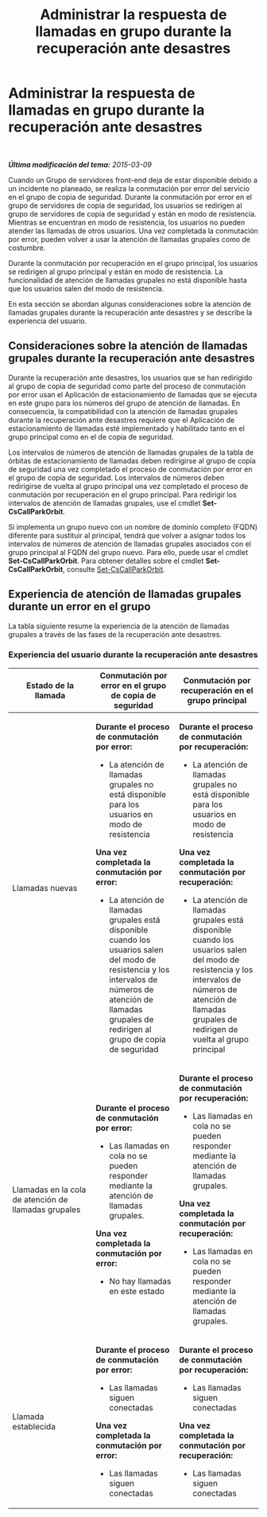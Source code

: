 ﻿---
title: Administrar la respuesta de llamadas en grupo durante la recuperación ante desastres
TOCTitle: Administrar la respuesta de llamadas en grupo durante la recuperación ante desastres
ms:assetid: 2d32f19f-c649-4a72-a4fb-edd338e3a7cc
ms:mtpsurl: https://technet.microsoft.com/es-es/library/JJ945618(v=OCS.15)
ms:contentKeyID: 52061625
ms.date: 01/07/2017
mtps_version: v=OCS.15
ms.translationtype: HT
---

# Administrar la respuesta de llamadas en grupo durante la recuperación ante desastres

 

_**Última modificación del tema:** 2015-03-09_

Cuando un Grupo de servidores front-end deja de estar disponible debido a un incidente no planeado, se realiza la conmutación por error del servicio en el grupo de copia de seguridad. Durante la conmutación por error en el grupo de servidores de copia de seguridad, los usuarios se redirigen al grupo de servidores de copia de seguridad y están en modo de resistencia. Mientras se encuentran en modo de resistencia, los usuarios no pueden atender las llamadas de otros usuarios. Una vez completada la conmutación por error, pueden volver a usar la atención de llamadas grupales como de costumbre.

Durante la conmutación por recuperación en el grupo principal, los usuarios se redirigen al grupo principal y están en modo de resistencia. La funcionalidad de atención de llamadas grupales no está disponible hasta que los usuarios salen del modo de resistencia.

En esta sección se abordan algunas consideraciones sobre la atención de llamadas grupales durante la recuperación ante desastres y se describe la experiencia del usuario.

## Consideraciones sobre la atención de llamadas grupales durante la recuperación ante desastres

Durante la recuperación ante desastres, los usuarios que se han redirigido al grupo de copia de seguridad como parte del proceso de conmutación por error usan el Aplicación de estacionamiento de llamadas que se ejecuta en este grupo para los números del grupo de atención de llamadas. En consecuencia, la compatibilidad con la atención de llamadas grupales durante la recuperación ante desastres requiere que el Aplicación de estacionamiento de llamadas esté implementado y habilitado tanto en el grupo principal como en el de copia de seguridad.

Los intervalos de números de atención de llamadas grupales de la tabla de órbitas de estacionamiento de llamadas deben redirigirse al grupo de copia de seguridad una vez completado el proceso de conmutación por error en el grupo de copia de seguridad. Los intervalos de números deben redirigirse de vuelta al grupo principal una vez completado el proceso de conmutación por recuperación en el grupo principal. Para redirigir los intervalos de atención de llamadas grupales, use el cmdlet **Set-CsCallParkOrbit**.

Si implementa un grupo nuevo con un nombre de dominio completo (FQDN) diferente para sustituir al principal, tendrá que volver a asignar todos los intervalos de números de atención de llamadas grupales asociados con el grupo principal al FQDN del grupo nuevo. Para ello, puede usar el cmdlet **Set-CsCallParkOrbit**. Para obtener detalles sobre el cmdlet **Set-CsCallParkOrbit**, consulte [Set-CsCallParkOrbit](set-cscallparkorbit.md).

## Experiencia de atención de llamadas grupales durante un error en el grupo

La tabla siguiente resume la experiencia de la atención de llamadas grupales a través de las fases de la recuperación ante desastres.

### Experiencia del usuario durante la recuperación ante desastres

<table>
<colgroup>
<col style="width: 33%" />
<col style="width: 33%" />
<col style="width: 33%" />
</colgroup>
<thead>
<tr class="header">
<th>Estado de la llamada</th>
<th>Conmutación por error en el grupo de copia de seguridad</th>
<th>Conmutación por recuperación en el grupo principal</th>
</tr>
</thead>
<tbody>
<tr class="odd">
<td><p>Llamadas nuevas</p></td>
<td><p><strong>Durante el proceso de conmutación por error:</strong></p>
<ul>
<li><p>La atención de llamadas grupales no está disponible para los usuarios en modo de resistencia</p></li>
</ul>
<p><strong>Una vez completada la conmutación por error:</strong></p>
<ul>
<li><p>La atención de llamadas grupales está disponible cuando los usuarios salen del modo de resistencia y los intervalos de números de atención de llamadas grupales de redirigen al grupo de copia de seguridad</p></li>
</ul></td>
<td><p><strong>Durante el proceso de conmutación por recuperación:</strong></p>
<ul>
<li><p>La atención de llamadas grupales no está disponible para los usuarios en modo de resistencia</p></li>
</ul>
<p><strong>Una vez completada la conmutación por recuperación:</strong></p>
<ul>
<li><p>La atención de llamadas grupales está disponible cuando los usuarios salen del modo de resistencia y los intervalos de números de atención de llamadas grupales de redirigen de vuelta al grupo principal</p></li>
</ul></td>
</tr>
<tr class="even">
<td><p>Llamadas en la cola de atención de llamadas grupales</p></td>
<td><p><strong>Durante el proceso de conmutación por error:</strong></p>
<ul>
<li><p>Las llamadas en cola no se pueden responder mediante la atención de llamadas grupales.</p></li>
</ul>
<p><strong>Una vez completada la conmutación por error:</strong></p>
<ul>
<li><p>No hay llamadas en este estado</p></li>
</ul></td>
<td><p><strong>Durante el proceso de conmutación por recuperación:</strong></p>
<ul>
<li><p>Las llamadas en cola no se pueden responder mediante la atención de llamadas grupales.</p></li>
</ul>
<p><strong>Una vez completada la conmutación por recuperación:</strong></p>
<ul>
<li><p>Las llamadas en cola no se pueden responder mediante la atención de llamadas grupales.</p></li>
</ul></td>
</tr>
<tr class="odd">
<td><p>Llamada establecida</p></td>
<td><p><strong>Durante el proceso de conmutación por error:</strong></p>
<ul>
<li><p>Las llamadas siguen conectadas</p></li>
</ul>
<p><strong>Una vez completada la conmutación por error:</strong></p>
<ul>
<li><p>Las llamadas siguen conectadas</p></li>
</ul></td>
<td><p><strong>Durante el proceso de conmutación por recuperación:</strong></p>
<ul>
<li><p>Las llamadas siguen conectadas</p></li>
</ul>
<p><strong>Una vez completada la conmutación por recuperación:</strong></p>
<ul>
<li><p>Las llamadas siguen conectadas</p></li>
</ul></td>
</tr>
</tbody>
</table>


